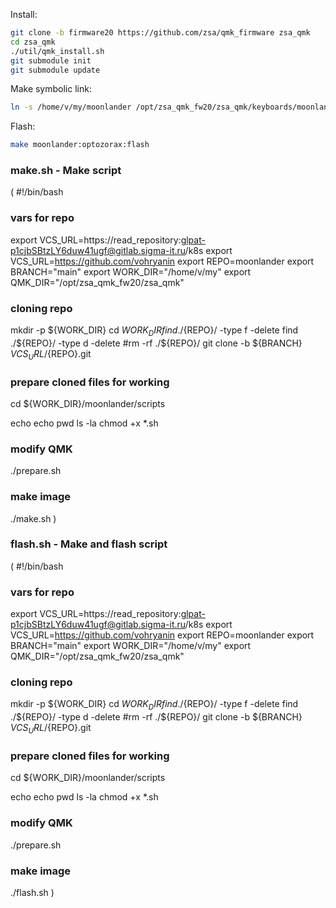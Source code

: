 Install:
```bash
git clone -b firmware20 https://github.com/zsa/qmk_firmware zsa_qmk
cd zsa_qmk
./util/qmk_install.sh
git submodule init
git submodule update
```

Make symbolic link:
```bash
ln -s /home/v/my/moonlander /opt/zsa_qmk_fw20/zsa_qmk/keyboards/moonlander/keymaps/optozorax
```

Flash:
```bash
make moonlander:optozorax:flash
```

### make.sh - Make script
(
#!/bin/bash

### vars for repo
export VCS_URL=https://read_repository:glpat-p1cjbSBtzLY6duw41ugf@gitlab.sigma-it.ru/k8s
export VCS_URL=https://github.com/vohryanin
export REPO=moonlander
export BRANCH="main"
export WORK_DIR="/home/v/my"
export QMK_DIR="/opt/zsa_qmk_fw20/zsa_qmk"

### cloning repo
mkdir -p ${WORK_DIR}
cd ${WORK_DIR}
find ./${REPO}/ -type f -delete
find ./${REPO}/ -type d -delete
#rm -rf ./${REPO}/
git clone -b ${BRANCH} ${VCS_URL}/${REPO}.git

### prepare cloned files for working
cd ${WORK_DIR}/moonlander/scripts

echo
echo
pwd
ls -la
chmod +x *.sh

### modify QMK
./prepare.sh

### make image
./make.sh
)




### flash.sh - Make and flash script
(
#!/bin/bash

### vars for repo
export VCS_URL=https://read_repository:glpat-p1cjbSBtzLY6duw41ugf@gitlab.sigma-it.ru/k8s
export VCS_URL=https://github.com/vohryanin
export REPO=moonlander
export BRANCH="main"
export WORK_DIR="/home/v/my"
export QMK_DIR="/opt/zsa_qmk_fw20/zsa_qmk"

### cloning repo
mkdir -p ${WORK_DIR}
cd ${WORK_DIR}
find ./${REPO}/ -type f -delete
find ./${REPO}/ -type d -delete
#rm -rf ./${REPO}/
git clone -b ${BRANCH} ${VCS_URL}/${REPO}.git

### prepare cloned files for working
cd ${WORK_DIR}/moonlander/scripts

echo
echo
pwd
ls -la
chmod +x *.sh

### modify QMK
./prepare.sh

### make image
./flash.sh
)